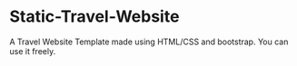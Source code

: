 # Static-Travel-Website
A Travel Website Template made using HTML/CSS and bootstrap.
You can use it freely.
